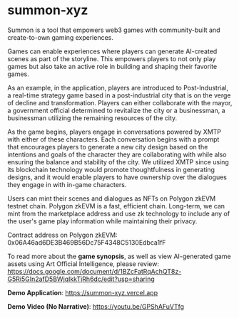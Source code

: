 # summon-xyz
Summon is a tool that empowers web3 games with community-built and create-to-own gaming experiences.

Games can enable experiences where players can generate AI-created scenes as part of the storyline. This empowers players to not only play games but also take an active role in building and shaping their favorite games.

As an example, in the application, players are introduced to Post-Industrial, a real-time strategy game based in a post-industrial city that is on the verge of decline and transformation. Players can either collaborate with the mayor, a government official determined to revitalize the city or a businessman, a businessman utilizing the remaining resources of the city. 

As the game begins, players engage in conversations powered by XMTP with either of these characters. Each conversation begins with a prompt that encourages players to generate a new city design based on the intentions and goals of the character they are collaborating with while also ensuring the balance and stability of the city. We utilized XMTP since using its blockchain technology would promote thoughtfulness in generating designs, and it would enable players to have ownership over the dialogues they engage in with in-game characters.

Users can mint their scenes and dialogues as NFTs on Polygon zkEVM testnet chain. Polygon zkEVM is a fast, efficient chain. Long-term, we can mint from the marketplace address and use zk technology to include any of the user's game play information while maintaining their privacy.

Contract address on Polygon zkEVM: 0x06A46ad6DE3B469B56Dc75F4348C5130Edbca1fF

To read more about the **game synopsis**, as well as view AI-generated game assets using Art Official Intelligence, please review: https://docs.google.com/document/d/1BZcFatRqAchQT8z-G5Ri5GIn2afD5BWjqIkkTjRh6dc/edit?usp=sharing

**Demo Application**: https://summon-xyz.vercel.app

**Demo Video (No Narrative)**: https://youtu.be/GPShAFuVTfg



